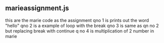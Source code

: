 ## marieassignment.js

this are the marie code  as the assignment
qno 1 is prints out the word "hello" 
qno 2 is a example of loop  with the break 
qno 3 is same as qn no 2 but replacing break with continue
q no 4 is multiplication of 2 number in marie 
